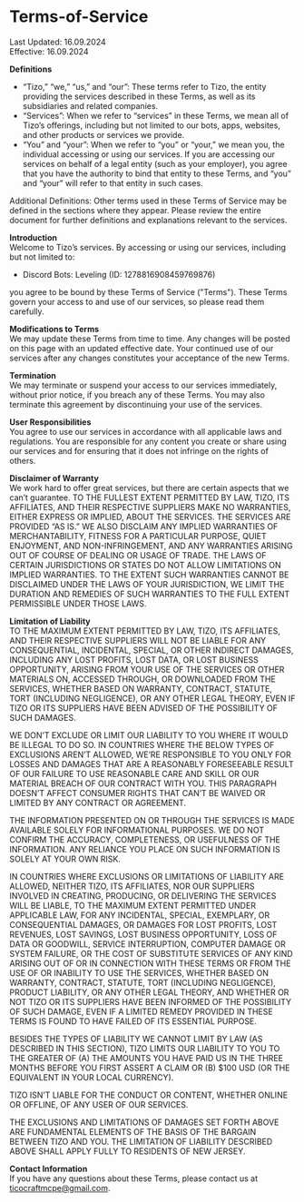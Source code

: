 # Terms-of-Service
Last Updated: 16.09.2024<br>
Effective: 16.09.2024

**Definitions**<br>
- “Tizo,” “we,” “us,” and “our”: These terms refer to Tizo, the entity providing the services described in these Terms, as well as its subsidiaries and related companies.
- “Services”: When we refer to “services” in these Terms, we mean all of Tizo’s offerings, including but not limited to our bots, apps, websites, and other products or services we provide.
- “You” and “your”: When we refer to “you” or “your,” we mean you, the individual accessing or using our services. If you are accessing our services on behalf of a legal entity (such as your employer), you agree that you have the authority to bind that entity to these Terms, and “you” and “your” will refer to that entity in such cases.

Additional Definitions: Other terms used in these Terms of Service may be defined in the sections where they appear. Please review the entire document for further definitions and explanations relevant to the services.

**Introduction**<br>
Welcome to Tizo’s services. By accessing or using our services, including but not limited to:
- Discord Bots: Leveling (ID: 1278816908459769876)<br>

you agree to be bound by these Terms of Service ("Terms"). These Terms govern your access to and use of our services, so please read them carefully.

**Modifications to Terms**<br>
We may update these Terms from time to time. Any changes will be posted on this page with an updated effective date. Your continued use of our services after any changes constitutes your acceptance of the new Terms.

**Termination**<br>
We may terminate or suspend your access to our services immediately, without prior notice, if you breach any of these Terms. You may also terminate this agreement by discontinuing your use of the services.

**User Responsibilities**<br>
You agree to use our services in accordance with all applicable laws and regulations. You are responsible for any content you create or share using our services and for ensuring that it does not infringe on the rights of others.

**Disclaimer of Warranty**<br>
We work hard to offer great services, but there are certain aspects that we can’t guarantee. TO THE FULLEST EXTENT PERMITTED BY LAW, TIZO, ITS AFFILIATES, AND THEIR RESPECTIVE SUPPLIERS MAKE NO WARRANTIES, EITHER EXPRESS OR IMPLIED, ABOUT THE SERVICES. THE SERVICES ARE PROVIDED “AS IS.” WE ALSO DISCLAIM ANY IMPLIED WARRANTIES OF MERCHANTABILITY, FITNESS FOR A PARTICULAR PURPOSE, QUIET ENJOYMENT, AND NON-INFRINGEMENT, AND ANY WARRANTIES ARISING OUT OF COURSE OF DEALING OR USAGE OF TRADE. THE LAWS OF CERTAIN JURISDICTIONS OR STATES DO NOT ALLOW LIMITATIONS ON IMPLIED WARRANTIES. TO THE EXTENT SUCH WARRANTIES CANNOT BE DISCLAIMED UNDER THE LAWS OF YOUR JURISDICTION, WE LIMIT THE DURATION AND REMEDIES OF SUCH WARRANTIES TO THE FULL EXTENT PERMISSIBLE UNDER THOSE LAWS.

**Limitation of Liability**<br>
TO THE MAXIMUM EXTENT PERMITTED BY LAW, TIZO, ITS AFFILIATES, AND THEIR RESPECTIVE SUPPLIERS WILL NOT BE LIABLE FOR ANY CONSEQUENTIAL, INCIDENTAL, SPECIAL, OR OTHER INDIRECT DAMAGES, INCLUDING ANY LOST PROFITS, LOST DATA, OR LOST BUSINESS OPPORTUNITY, ARISING FROM YOUR USE OF THE SERVICES OR OTHER MATERIALS ON, ACCESSED THROUGH, OR DOWNLOADED FROM THE SERVICES, WHETHER BASED ON WARRANTY, CONTRACT, STATUTE, TORT (INCLUDING NEGLIGENCE), OR ANY OTHER LEGAL THEORY, EVEN IF TIZO OR ITS SUPPLIERS HAVE BEEN ADVISED OF THE POSSIBILITY OF SUCH DAMAGES.

WE DON’T EXCLUDE OR LIMIT OUR LIABILITY TO YOU WHERE IT WOULD BE ILLEGAL TO DO SO. IN COUNTRIES WHERE THE BELOW TYPES OF EXCLUSIONS AREN’T ALLOWED, WE’RE RESPONSIBLE TO YOU ONLY FOR LOSSES AND DAMAGES THAT ARE A REASONABLY FORESEEABLE RESULT OF OUR FAILURE TO USE REASONABLE CARE AND SKILL OR OUR MATERIAL BREACH OF OUR CONTRACT WITH YOU. THIS PARAGRAPH DOESN’T AFFECT CONSUMER RIGHTS THAT CAN’T BE WAIVED OR LIMITED BY ANY CONTRACT OR AGREEMENT.

THE INFORMATION PRESENTED ON OR THROUGH THE SERVICES IS MADE AVAILABLE SOLELY FOR INFORMATIONAL PURPOSES. WE DO NOT CONFIRM THE ACCURACY, COMPLETENESS, OR USEFULNESS OF THE INFORMATION. ANY RELIANCE YOU PLACE ON SUCH INFORMATION IS SOLELY AT YOUR OWN RISK.

IN COUNTRIES WHERE EXCLUSIONS OR LIMITATIONS OF LIABILITY ARE ALLOWED, NEITHER TIZO, ITS AFFILIATES, NOR OUR SUPPLIERS INVOLVED IN CREATING, PRODUCING, OR DELIVERING THE SERVICES WILL BE LIABLE, TO THE MAXIMUM EXTENT PERMITTED UNDER APPLICABLE LAW, FOR ANY INCIDENTAL, SPECIAL, EXEMPLARY, OR CONSEQUENTIAL DAMAGES, OR DAMAGES FOR LOST PROFITS, LOST REVENUES, LOST SAVINGS, LOST BUSINESS OPPORTUNITY, LOSS OF DATA OR GOODWILL, SERVICE INTERRUPTION, COMPUTER DAMAGE OR SYSTEM FAILURE, OR THE COST OF SUBSTITUTE SERVICES OF ANY KIND ARISING OUT OF OR IN CONNECTION WITH THESE TERMS OR FROM THE USE OF OR INABILITY TO USE THE SERVICES, WHETHER BASED ON WARRANTY, CONTRACT, STATUTE, TORT (INCLUDING NEGLIGENCE), PRODUCT LIABILITY, OR ANY OTHER LEGAL THEORY, AND WHETHER OR NOT TIZO OR ITS SUPPLIERS HAVE BEEN INFORMED OF THE POSSIBILITY OF SUCH DAMAGE, EVEN IF A LIMITED REMEDY PROVIDED IN THESE TERMS IS FOUND TO HAVE FAILED OF ITS ESSENTIAL PURPOSE.

BESIDES THE TYPES OF LIABILITY WE CANNOT LIMIT BY LAW (AS DESCRIBED IN THIS SECTION), TIZO LIMITS OUR LIABILITY TO YOU TO THE GREATER OF (A) THE AMOUNTS YOU HAVE PAID US IN THE THREE MONTHS BEFORE YOU FIRST ASSERT A CLAIM OR (B) $100 USD (OR THE EQUIVALENT IN YOUR LOCAL CURRENCY).

TIZO ISN’T LIABLE FOR THE CONDUCT OR CONTENT, WHETHER ONLINE OR OFFLINE, OF ANY USER OF OUR SERVICES.

THE EXCLUSIONS AND LIMITATIONS OF DAMAGES SET FORTH ABOVE ARE FUNDAMENTAL ELEMENTS OF THE BASIS OF THE BARGAIN BETWEEN TIZO AND YOU. THE LIMITATION OF LIABILITY DESCRIBED ABOVE SHALL APPLY FULLY TO RESIDENTS OF NEW JERSEY.

**Contact Information**<br>
If you have any questions about these Terms, please contact us at ticocraftmcpe@gmail.com.
